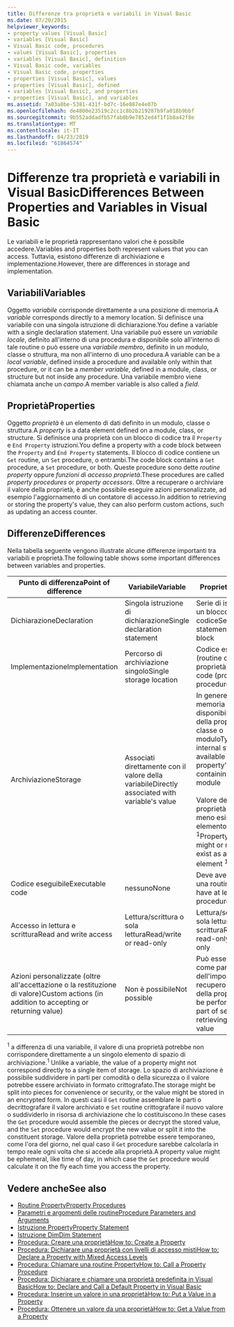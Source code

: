 ```yaml
---
title: Differenze tra proprietà e variabili in Visual Basic
ms.date: 07/20/2015
helpviewer_keywords:
- property values [Visual Basic]
- variables [Visual Basic]
- Visual Basic code, procedures
- values [Visual Basic], properties
- variables [Visual Basic], definition
- Visual Basic code, variables
- Visual Basic code, properties
- properties [Visual Basic], values
- properties [Visual Basic], defined
- variables [Visual Basic], and properties
- properties [Visual Basic], and variables
ms.assetid: 7a03a8be-5381-431f-bd7c-16e887e4e07b
ms.openlocfilehash: de4800e23519c2cc1c8b2b219287b9fa018b9bbf
ms.sourcegitcommit: 9b552addadfb57fab0b9e7852ed4f1f1b8a42f8e
ms.translationtype: MT
ms.contentlocale: it-IT
ms.lasthandoff: 04/23/2019
ms.locfileid: "61864574"
---
```

# <a name="differences-between-properties-and-variables-in-visual-basic"></a><span data-ttu-id="8457a-102">Differenze tra proprietà e variabili in Visual Basic</span><span class="sxs-lookup"><span data-stu-id="8457a-102">Differences Between Properties and Variables in Visual Basic</span></span>
<span data-ttu-id="8457a-103">Le variabili e le proprietà rappresentano valori che è possibile accedere.</span><span class="sxs-lookup"><span data-stu-id="8457a-103">Variables and properties both represent values that you can access.</span></span> <span data-ttu-id="8457a-104">Tuttavia, esistono differenze di archiviazione e implementazione.</span><span class="sxs-lookup"><span data-stu-id="8457a-104">However, there are differences in storage and implementation.</span></span>  
  
## <a name="variables"></a><span data-ttu-id="8457a-105">Variabili</span><span class="sxs-lookup"><span data-stu-id="8457a-105">Variables</span></span>  
 <span data-ttu-id="8457a-106">Oggetto *variabile* corrisponde direttamente a una posizione di memoria.</span><span class="sxs-lookup"><span data-stu-id="8457a-106">A *variable* corresponds directly to a memory location.</span></span> <span data-ttu-id="8457a-107">Si definisce una variabile con una singola istruzione di dichiarazione.</span><span class="sxs-lookup"><span data-stu-id="8457a-107">You define a variable with a single declaration statement.</span></span> <span data-ttu-id="8457a-108">Una variabile può essere un *variabile locale*, definito all'interno di una procedura e disponibile solo all'interno di tale routine o può essere una *variabile membro*, definito in un modulo, classe o struttura, ma non all'interno di uno procedura.</span><span class="sxs-lookup"><span data-stu-id="8457a-108">A variable can be a *local variable*, defined inside a procedure and available only within that procedure, or it can be a *member variable*, defined in a module, class, or structure but not inside any procedure.</span></span> <span data-ttu-id="8457a-109">Una variabile membro viene chiamata anche un *campo*.</span><span class="sxs-lookup"><span data-stu-id="8457a-109">A member variable is also called a *field*.</span></span>  
  
## <a name="properties"></a><span data-ttu-id="8457a-110">Proprietà</span><span class="sxs-lookup"><span data-stu-id="8457a-110">Properties</span></span>  
 <span data-ttu-id="8457a-111">Oggetto *proprietà* è un elemento di dati definito in un modulo, classe o struttura.</span><span class="sxs-lookup"><span data-stu-id="8457a-111">A *property* is a data element defined on a module, class, or structure.</span></span> <span data-ttu-id="8457a-112">Si definisce una proprietà con un blocco di codice tra il `Property` e `End Property` istruzioni.</span><span class="sxs-lookup"><span data-stu-id="8457a-112">You define a property with a code block between the `Property` and `End Property` statements.</span></span> <span data-ttu-id="8457a-113">Il blocco di codice contiene un `Get` routine, un `Set` procedure, o entrambi.</span><span class="sxs-lookup"><span data-stu-id="8457a-113">The code block contains a `Get` procedure, a `Set` procedure, or both.</span></span> <span data-ttu-id="8457a-114">Queste procedure sono dette *routine property* oppure *funzioni di accesso proprietà*.</span><span class="sxs-lookup"><span data-stu-id="8457a-114">These procedures are called *property procedures* or *property accessors*.</span></span> <span data-ttu-id="8457a-115">Oltre a recuperare o archiviare il valore della proprietà, è anche possibile eseguire azioni personalizzate, ad esempio l'aggiornamento di un contatore di accesso.</span><span class="sxs-lookup"><span data-stu-id="8457a-115">In addition to retrieving or storing the property's value, they can also perform custom actions, such as updating an access counter.</span></span>  
  
## <a name="differences"></a><span data-ttu-id="8457a-116">Differenze</span><span class="sxs-lookup"><span data-stu-id="8457a-116">Differences</span></span>  
 <span data-ttu-id="8457a-117">Nella tabella seguente vengono illustrate alcune differenze importanti tra variabili e proprietà.</span><span class="sxs-lookup"><span data-stu-id="8457a-117">The following table shows some important differences between variables and properties.</span></span>  
  
|<span data-ttu-id="8457a-118">Punto di differenza</span><span class="sxs-lookup"><span data-stu-id="8457a-118">Point of difference</span></span>|<span data-ttu-id="8457a-119">Variabile</span><span class="sxs-lookup"><span data-stu-id="8457a-119">Variable</span></span>|<span data-ttu-id="8457a-120">Proprietà</span><span class="sxs-lookup"><span data-stu-id="8457a-120">Property</span></span>|  
|-------------------------|--------------|--------------|  
|<span data-ttu-id="8457a-121">Dichiarazione</span><span class="sxs-lookup"><span data-stu-id="8457a-121">Declaration</span></span>|<span data-ttu-id="8457a-122">Singola istruzione di dichiarazione</span><span class="sxs-lookup"><span data-stu-id="8457a-122">Single declaration statement</span></span>|<span data-ttu-id="8457a-123">Serie di istruzioni in un blocco di codice</span><span class="sxs-lookup"><span data-stu-id="8457a-123">Series of statements in a code block</span></span>|  
|<span data-ttu-id="8457a-124">Implementazione</span><span class="sxs-lookup"><span data-stu-id="8457a-124">Implementation</span></span>|<span data-ttu-id="8457a-125">Percorso di archiviazione singolo</span><span class="sxs-lookup"><span data-stu-id="8457a-125">Single storage location</span></span>|<span data-ttu-id="8457a-126">Codice eseguibile (routine delle proprietà)</span><span class="sxs-lookup"><span data-stu-id="8457a-126">Executable code (property procedures)</span></span>|  
|<span data-ttu-id="8457a-127">Archiviazione</span><span class="sxs-lookup"><span data-stu-id="8457a-127">Storage</span></span>|<span data-ttu-id="8457a-128">Associati direttamente con il valore della variabile</span><span class="sxs-lookup"><span data-stu-id="8457a-128">Directly associated with variable's value</span></span>|<span data-ttu-id="8457a-129">In genere la memoria interna non disponibile di fuori della proprietà classe o modulo</span><span class="sxs-lookup"><span data-stu-id="8457a-129">Typically has internal storage not available outside the property's containing class or module</span></span><br /><br /> <span data-ttu-id="8457a-130">Valore della proprietà potrebbe o meno esistere come elemento archiviato <sup>1</sup></span><span class="sxs-lookup"><span data-stu-id="8457a-130">Property's value might or might not exist as a stored element <sup>1</sup></span></span>|  
|<span data-ttu-id="8457a-131">Codice eseguibile</span><span class="sxs-lookup"><span data-stu-id="8457a-131">Executable code</span></span>|<span data-ttu-id="8457a-132">nessuno</span><span class="sxs-lookup"><span data-stu-id="8457a-132">None</span></span>|<span data-ttu-id="8457a-133">Deve avere almeno una routine</span><span class="sxs-lookup"><span data-stu-id="8457a-133">Must have at least one procedure</span></span>|  
|<span data-ttu-id="8457a-134">Accesso in lettura e scrittura</span><span class="sxs-lookup"><span data-stu-id="8457a-134">Read and write access</span></span>|<span data-ttu-id="8457a-135">Lettura/scrittura o sola lettura</span><span class="sxs-lookup"><span data-stu-id="8457a-135">Read/write or read-only</span></span>|<span data-ttu-id="8457a-136">Lettura/scrittura, sola lettura, lettura o scrittura</span><span class="sxs-lookup"><span data-stu-id="8457a-136">Read/write, read-only, or write-only</span></span>|  
|<span data-ttu-id="8457a-137">Azioni personalizzate (oltre all'accettazione o la restituzione di valore)</span><span class="sxs-lookup"><span data-stu-id="8457a-137">Custom actions (in addition to accepting or returning value)</span></span>|<span data-ttu-id="8457a-138">Non è possibile</span><span class="sxs-lookup"><span data-stu-id="8457a-138">Not possible</span></span>|<span data-ttu-id="8457a-139">Può essere eseguita come parte dell'impostazione o recupero di valore della proprietà</span><span class="sxs-lookup"><span data-stu-id="8457a-139">Can be performed as part of setting or retrieving property value</span></span>|  
  
 <span data-ttu-id="8457a-140"><sup>1</sup> a differenza di una variabile, il valore di una proprietà potrebbe non corrispondere direttamente a un singolo elemento di spazio di archiviazione.</span><span class="sxs-lookup"><span data-stu-id="8457a-140"><sup>1</sup> Unlike a variable, the value of a property might not correspond directly to a single item of storage.</span></span> <span data-ttu-id="8457a-141">Lo spazio di archiviazione è possibile suddividere in parti per comodità o della sicurezza o il valore potrebbe essere archiviato in formato crittografato.</span><span class="sxs-lookup"><span data-stu-id="8457a-141">The storage might be split into pieces for convenience or security, or the value might be stored in an encrypted form.</span></span> <span data-ttu-id="8457a-142">In questi casi il `Get` routine assemblare le parti o decrittografare il valore archiviato e `Set` routine crittografare il nuovo valore o suddividerlo in risorsa di archiviazione che lo costituiscono.</span><span class="sxs-lookup"><span data-stu-id="8457a-142">In these cases the `Get` procedure would assemble the pieces or decrypt the stored value, and the `Set` procedure would encrypt the new value or split it into the constituent storage.</span></span> <span data-ttu-id="8457a-143">Valore della proprietà potrebbe essere temporaneo, come l'ora del giorno, nel qual caso il `Get` procedure sarebbe calcolarla in tempo reale ogni volta che si accede alla proprietà.</span><span class="sxs-lookup"><span data-stu-id="8457a-143">A property value might be ephemeral, like time of day, in which case the `Get` procedure would calculate it on the fly each time you access the property.</span></span>  
  
## <a name="see-also"></a><span data-ttu-id="8457a-144">Vedere anche</span><span class="sxs-lookup"><span data-stu-id="8457a-144">See also</span></span>

- [<span data-ttu-id="8457a-145">Routine Property</span><span class="sxs-lookup"><span data-stu-id="8457a-145">Property Procedures</span></span>](./property-procedures.md)
- [<span data-ttu-id="8457a-146">Parametri e argomenti delle routine</span><span class="sxs-lookup"><span data-stu-id="8457a-146">Procedure Parameters and Arguments</span></span>](./procedure-parameters-and-arguments.md)
- [<span data-ttu-id="8457a-147">Istruzione Property</span><span class="sxs-lookup"><span data-stu-id="8457a-147">Property Statement</span></span>](../../../../visual-basic/language-reference/statements/property-statement.md)
- [<span data-ttu-id="8457a-148">Istruzione Dim</span><span class="sxs-lookup"><span data-stu-id="8457a-148">Dim Statement</span></span>](../../../../visual-basic/language-reference/statements/dim-statement.md)
- [<span data-ttu-id="8457a-149">Procedura: Creare una proprietà</span><span class="sxs-lookup"><span data-stu-id="8457a-149">How to: Create a Property</span></span>](./how-to-create-a-property.md)
- [<span data-ttu-id="8457a-150">Procedura: Dichiarare una proprietà con livelli di accesso misti</span><span class="sxs-lookup"><span data-stu-id="8457a-150">How to: Declare a Property with Mixed Access Levels</span></span>](./how-to-declare-a-property-with-mixed-access-levels.md)
- [<span data-ttu-id="8457a-151">Procedura: Chiamare una routine Property</span><span class="sxs-lookup"><span data-stu-id="8457a-151">How to: Call a Property Procedure</span></span>](./how-to-call-a-property-procedure.md)
- [<span data-ttu-id="8457a-152">Procedura: Dichiarare e chiamare una proprietà predefinita in Visual Basic</span><span class="sxs-lookup"><span data-stu-id="8457a-152">How to: Declare and Call a Default Property in Visual Basic</span></span>](./how-to-declare-and-call-a-default-property.md)
- [<span data-ttu-id="8457a-153">Procedura: Inserire un valore in una proprietà</span><span class="sxs-lookup"><span data-stu-id="8457a-153">How to: Put a Value in a Property</span></span>](./how-to-put-a-value-in-a-property.md)
- [<span data-ttu-id="8457a-154">Procedura: Ottenere un valore da una proprietà</span><span class="sxs-lookup"><span data-stu-id="8457a-154">How to: Get a Value from a Property</span></span>](./how-to-get-a-value-from-a-property.md)
